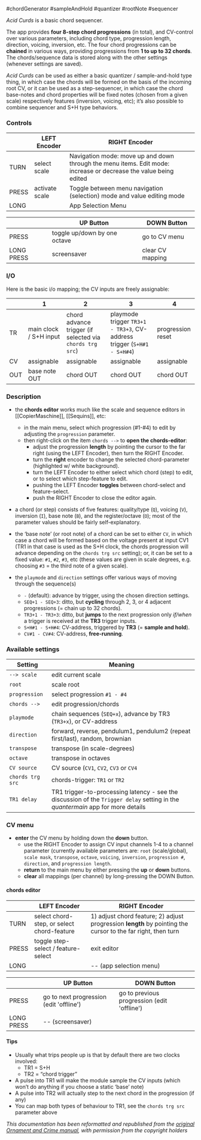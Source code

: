 #chordGenerator #sampleAndHold #quantizer #rootNote #sequencer 

_Acid Curds_ is a basic chord sequencer.

The app provides **four 8-step chord progressions** (in total), and CV-control over various parameters, including chord type, progression length, direction, voicing, inversion, etc. The four chord progressions can be **chained** in various ways, providing progressions from **1 to up to 32 chords**. The chords/sequence data is stored along with the other settings (whenever settings are saved).

_Acid Curds_ can be used as either a basic quantizer / sample-and-hold type thing, in which case the chords will be formed on the basis of the incoming root CV, or it can be used as a step-sequencer, in which case the chord base-notes and chord properties will be fixed notes (chosen from a given scale) respectively features (inversion, voicing, etc); it’s also possible to combine sequencer and S+H type behaviors.

### Controls

|       | LEFT Encoder   | RIGHT Encoder                                                                                                    |
| ----- | -------------- | ---------------------------------------------------------------------------------------------------------------- |
| TURN  | select scale   | Navigation mode: move up and down through the menu items. Edit mode: increase or decrease the value being edited |
| PRESS | activate scale | Toggle between menu navigation (selection) mode and value editing mode                                           |
| LONG  |                | App Selection Menu                                                                                               |

|            | UP Button                    | DOWN Button      |
| ---------- | ---------------------------- | ---------------- |
| PRESS      | toggle up/down by one octave | go to CV menu    |
| LONG PRESS | screensaver                  | clear CV mapping |

### I/O

Here is the basic i/o mapping; the CV inputs are freely assignable:

|     | 1                      | 2                                                        | 3                                                                      | 4                 |
| --- | ---------------------- | -------------------------------------------------------- | ---------------------------------------------------------------------- | ----------------- |
| TR  | main clock / S+H input | chord advance trigger (if selected via `chords trg src`) | playmode trigger `TR3+1 - TR3+3`, CV-address trigger (`S+H#1 - S+H#4`) | progression reset |
| CV  | assignable             | assignable                                               | assignable                                                             | assignable        |
| OUT | base note OUT          | chord OUT                                                | chord OUT                                                              | chord OUT         |
### Description

- the **chords editor** works much like the scale and sequence editors in [[CopierMaschine]], [[Sequins]], etc:
    - in the main menu, select which progression (#1-#4) to edit by adjusting the `progression` parameter.
    - then right-click on the item `chords -->` to **open the chords-editor**:
        - adjust the progression **length** by pointing the cursor to the far right (using the LEFT Encoder), then turn the RIGHT Encoder.
        - turn the **right** encoder to change the selected chord-parameter (highlighted w/ white background).
        - turn the LEFT Encoder to either select which chord (step) to edit, or to select which step-feature to edit.
        - pushing the LEFT Encoder **toggles** between chord-select and feature-select.
        - push the RIGHT Encoder to close the editor again.
- a chord (or step) consists of five features: quality/type (`Q`), voicing (`V`), inversion (`I`), base note (`B`), and the register/octave (`O`); most of the parameter values should be fairly self-explanatory.
- the ‘base note’ (or root note) of a chord can be set to either `CV`, in which case a chord will be formed based on the voltage present at input CV1 (TR1 in that case is used as the S+H clock, the chords progression will advance depending on the `chords trg src` setting); or, it can be set to a fixed value: `#1`, `#2`, `#3`, etc (these values are given in scale degrees, e.g. choosing `#3` = the third note of a given scale).
    
- the `playmode` and `direction` settings offer various ways of moving through the sequence(s)
    - `-` (default): advance by trigger, using the chosen direction settings.
    - `SEQ+1 - SEQ+3`: ditto, but **cycling** through 2, 3, or 4 adjacent progressions (= chain up to 32 chords).
    - `TR3+1 - TR3+3`: ditto, but **jumps** to the next progression only _if/when_ a trigger is received at the **TR3** trigger inputs.
    - `S+H#1 - S+H#4`: CV-address, triggered by **TR3** (= **sample and hold**).
    - `CV#1 - CV#4`: CV-address, **free-running**.

### Available settings

|Setting|Meaning|
|---|---|
|`--> scale`|edit current scale|
|`root`|scale root|
|`progression`|select progression `#1 - #4`|
|`chords -->`|edit progression/chords|
|`playmode`|chain sequences (`SEQ+x`), advance by TR3 (`TR3+x`), or CV-address|
|`direction`|forward, reverse, pendulum1, pendulum2 (repeat first/last), random, brownian|
|`transpose`|transpose (in scale-degrees)|
|`octave`|transpose in octaves|
|`CV source`|CV source (`CV1`, `CV2`, `CV3` or `CV4`|
|`chords trg src`|chords-trigger: `TR1` or `TR2`|
|`TR1 delay`|TR1 trigger-to-processing latency - see the discussion of the `Trigger delay` setting in the _quantermain_ app for more details|

### CV menu

- **enter** the CV menu by holding down the **down** button.
    - use the RIGHT Encoder to assign CV input channels 1-4 to a channel parameter (currently available parameters are: `root` (scale/global), `scale mask`, `transpose`, `octave`, `voicing`, `inversion`, `progression #`, `direction`, and `progression length`.
    - **return** to the main menu by either pressing the **up** or **down** buttons.
    - **clear** all mappings (per channel) by long-pressing the DOWN Button.

#### chords editor

|       | LEFT Encoder                               | RIGHT Encoder                                                                                                |
| ----- | ------------------------------------------ | ------------------------------------------------------------------------------------------------------------ |
| TURN  | select chord-step, or select chord-feature | 1) adjust chord feature; 2) adjust progression **length** by pointing the cursor to the far right, then turn |
| PRESS | toggle step-select / feature-select        | exit editor                                                                                                  |
| LONG  |                                            | -- (app selection menu)                                                                                      |

|            | UP Button                               | DOWN Button                                 |
| ---------- | --------------------------------------- | ------------------------------------------- |
| PRESS      | go to next progression (edit 'offline') | go to previous progression (edit 'offline') |
| LONG PRESS | -- (screensaver)                        |                                             |

#### Tips

- Usually what trips people up is that by default there are two clocks involved:
    - TR1 = S+H
    - TR2 = “chord trigger”
- A pulse into TR1 will make the module sample the CV inputs (which won’t do anything if you choose a static ‘base’ note)
- A pulse into TR2 will actually step to the next chord in the progression (if any)
- You can map both types of behaviour to TR1, see the `chords trg src` parameter above


*This documentation has been reformatted and republished from the [original Ornament and Crime manual](https://ornament-and-cri.me/user-manual-v1_3/), with permission from the copyright holders* 
